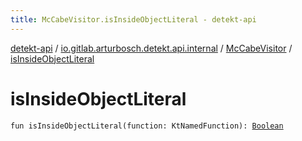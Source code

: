 ```yaml
---
title: McCabeVisitor.isInsideObjectLiteral - detekt-api
---
```


[detekt-api](../../index.html) / [io.gitlab.arturbosch.detekt.api.internal](../index.html) / [McCabeVisitor](index.html) / [isInsideObjectLiteral](./is-inside-object-literal.html)

# isInsideObjectLiteral

`fun isInsideObjectLiteral(function: KtNamedFunction): `[`Boolean`](https://kotlinlang.org/api/latest/jvm/stdlib/kotlin/-boolean/index.html)